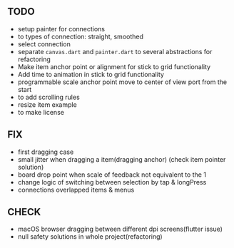 ## TODO

* setup painter for connections
* to types of connection: straight, smoothed
* select connection
* separate `canvas.dart` and `painter.dart` to several abstractions for refactoring 
* Make item anchor point or alignment for stick to grid functionality
* Add time to animation in stick to grid functionality
* programmable scale anchor point move to center of view port from the start
* to add scrolling rules
* resize item example   
* to make license

## FIX

* first dragging case
* small jitter when dragging a item(dragging anchor) (check item pointer solution)
* board drop point when scale of feedback not equivalent to the 1
* change logic of switching between selection by tap & longPress
* connections overlapped items & menus

## CHECK

* macOS browser dragging between different dpi screens(flutter issue)
* null safety solutions in whole project(refactoring)
